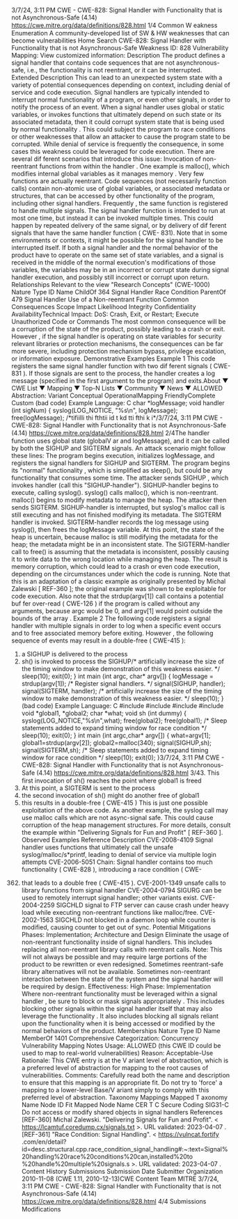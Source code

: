 3/7/24, 3:11 PM CWE - CWE-828: Signal Handler with Functionality that is not Asynchronous-Safe (4.14)
https://cwe.mitre.org/data/deﬁnitions/828.html 1/4
Common W eakness Enumeration
A community-developed list of SW & HW weaknesses that can become
vulnerabilities
Home Search
CWE-828: Signal Handler with Functionality that is not Asynchronous-Safe
Weakness ID: 828
Vulnerability Mapping: 
View customized information:
 Description
The product defines a signal handler that contains code sequences that are not asynchronous-safe, i.e., the functionality is not
reentrant, or it can be interrupted.
 Extended Description
This can lead to an unexpected system state with a variety of potential consequences depending on context, including denial of
service and code execution.
Signal handlers are typically intended to interrupt normal functionality of a program, or even other signals, in order to notify the
process of an event. When a signal handler uses global or static variables, or invokes functions that ultimately depend on such state
or its associated metadata, then it could corrupt system state that is being used by normal functionality . This could subject the
program to race conditions or other weaknesses that allow an attacker to cause the program state to be corrupted. While denial of
service is frequently the consequence, in some cases this weakness could be leveraged for code execution.
There are several dif ferent scenarios that introduce this issue:
Invocation of non-reentrant functions from within the handler . One example is malloc(), which modifies internal global
variables as it manages memory . Very few functions are actually reentrant.
Code sequences (not necessarily function calls) contain non-atomic use of global variables, or associated metadata or
structures, that can be accessed by other functionality of the program, including other signal handlers. Frequently , the same
function is registered to handle multiple signals.
The signal handler function is intended to run at most one time, but instead it can be invoked multiple times. This could
happen by repeated delivery of the same signal, or by delivery of dif ferent signals that have the same handler function ( CWE-
831).
Note that in some environments or contexts, it might be possible for the signal handler to be interrupted itself.
If both a signal handler and the normal behavior of the product have to operate on the same set of state variables, and a signal is
received in the middle of the normal execution's modifications of those variables, the variables may be in an incorrect or corrupt state
during signal handler execution, and possibly still incorrect or corrupt upon return.
 Relationships
 Relevant to the view "Research Concepts" (CWE-1000)
Nature Type ID Name
ChildOf 364 Signal Handler Race Condition
ParentOf 479 Signal Handler Use of a Non-reentrant Function
 Common Consequences
Scope Impact Likelihood
Integrity
Confidentiality
AvailabilityTechnical Impact: DoS: Crash, Exit, or Restart; Execute Unauthorized Code or Commands
The most common consequence will be a corruption of the state of the product, possibly leading to a
crash or exit. However , if the signal handler is operating on state variables for security relevant
libraries or protection mechanisms, the consequences can be far more severe, including protection
mechanism bypass, privilege escalation, or information exposure.
 Demonstrative Examples
Example 1
This code registers the same signal handler function with two dif ferent signals ( CWE-831 ). If those signals are sent to the process, the
handler creates a log message (specified in the first argument to the program) and exits.About ▼ CWE List ▼ Mapping ▼ Top-N Lists ▼ Community ▼ News ▼
ALLOWED
Abstraction: Variant
Conceptual OperationalMapping
FriendlyComplete Custom
(bad code) Example Language: C 
char \*logMessage;
void handler (int sigNum) {
syslog(LOG\_NOTICE, "%s\n", logMessage);
free(logMessage);
/\*tifiilli thi fthtii id t kd tti fthi k i\*/3/7/24, 3:11 PM CWE - CWE-828: Signal Handler with Functionality that is not Asynchronous-Safe (4.14)
https://cwe.mitre.org/data/deﬁnitions/828.html 2/4The handler function uses global state (globalV ar and logMessage), and it can be called by both the SIGHUP and SIGTERM signals.
An attack scenario might follow these lines:
The program begins execution, initializes logMessage, and registers the signal handlers for SIGHUP and SIGTERM.
The program begins its "normal" functionality , which is simplified as sleep(), but could be any functionality that consumes
some time.
The attacker sends SIGHUP , which invokes handler (call this "SIGHUP-handler").
SIGHUP-handler begins to execute, calling syslog().
syslog() calls malloc(), which is non-reentrant. malloc() begins to modify metadata to manage the heap.
The attacker then sends SIGTERM.
SIGHUP-handler is interrupted, but syslog's malloc call is still executing and has not finished modifying its metadata.
The SIGTERM handler is invoked.
SIGTERM-handler records the log message using syslog(), then frees the logMessage variable.
At this point, the state of the heap is uncertain, because malloc is still modifying the metadata for the heap; the metadata might be in
an inconsistent state. The SIGTERM-handler call to free() is assuming that the metadata is inconsistent, possibly causing it to write
data to the wrong location while managing the heap. The result is memory corruption, which could lead to a crash or even code
execution, depending on the circumstances under which the code is running.
Note that this is an adaptation of a classic example as originally presented by Michal Zalewski [ REF-360 ]; the original example was
shown to be exploitable for code execution.
Also note that the strdup(argv[1]) call contains a potential buf fer over-read ( CWE-126 ) if the program is called without any arguments,
because argc would be 0, and argv[1] would point outside the bounds of the array .
Example 2
The following code registers a signal handler with multiple signals in order to log when a specific event occurs and to free associated
memory before exiting.
However , the following sequence of events may result in a double-free ( CWE-415 ):
1. a SIGHUP is delivered to the process
2. sh() is invoked to process the SIGHUP/\* artificially increase the size of the timing window to make demonstration of this weakness easier. \*/
sleep(10);
exit(0);
}
int main (int argc, char\* argv[]) {
logMessage = strdup(argv[1]);
/\* Register signal handlers. \*/
signal(SIGHUP, handler);
signal(SIGTERM, handler);
/\* artificially increase the size of the timing window to make demonstration of this weakness easier. \*/
sleep(10);
}
(bad code) Example Language: C 
#include 
#include 
#include 
#include 
void \*global1, \*global2;
char \*what;
void sh (int dummy) {
syslog(LOG\_NOTICE,"%s\n",what);
free(global2);
free(global1);
/\* Sleep statements added to expand timing window for race condition \*/
sleep(10);
exit(0);
}
int main (int argc,char\* argv[]) {
what=argv[1];
global1=strdup(argv[2]);
global2=malloc(340);
signal(SIGHUP,sh);
signal(SIGTERM,sh);
/\* Sleep statements added to expand timing window for race condition \*/
sleep(10);
exit(0);
}3/7/24, 3:11 PM CWE - CWE-828: Signal Handler with Functionality that is not Asynchronous-Safe (4.14)
https://cwe.mitre.org/data/deﬁnitions/828.html 3/43. This first invocation of sh() reaches the point where global1 is freed
4. At this point, a SIGTERM is sent to the process
5. the second invocation of sh() might do another free of global1
6. this results in a double-free ( CWE-415 )
This is just one possible exploitation of the above code. As another example, the syslog call may use malloc calls which are not
async-signal safe. This could cause corruption of the heap management structures. For more details, consult the example within
"Delivering Signals for Fun and Profit" [ REF-360 ].
 Observed Examples
Reference Description
CVE-2008-4109 Signal handler uses functions that ultimately call the unsafe syslog/malloc/s\*printf, leading to denial of
service via multiple login attempts
CVE-2006-5051 Chain: Signal handler contains too much functionality ( CWE-828 ), introducing a race condition ( CWE-
362) that leads to a double free ( CWE-415 ).
CVE-2001-1349 unsafe calls to library functions from signal handler
CVE-2004-0794 SIGURG can be used to remotely interrupt signal handler; other variants exist.
CVE-2004-2259 SIGCHLD signal to FTP server can cause crash under heavy load while executing non-reentrant
functions like malloc/free.
CVE-2002-1563 SIGCHLD not blocked in a daemon loop while counter is modified, causing counter to get out of sync.
 Potential Mitigations
Phases: Implementation; Architecture and Design
Eliminate the usage of non-reentrant functionality inside of signal handlers. This includes replacing all non-reentrant library calls
with reentrant calls.
Note: This will not always be possible and may require large portions of the product to be rewritten or even redesigned.
Sometimes reentrant-safe library alternatives will not be available. Sometimes non-reentrant interaction between the state of the
system and the signal handler will be required by design.
Effectiveness: High
Phase: Implementation
Where non-reentrant functionality must be leveraged within a signal handler , be sure to block or mask signals appropriately . This
includes blocking other signals within the signal handler itself that may also leverage the functionality . It also includes blocking all
signals reliant upon the functionality when it is being accessed or modified by the normal behaviors of the product.
 Memberships
Nature Type ID Name
MemberOf 1401 Comprehensive Categorization: Concurrency
 Vulnerability Mapping Notes
Usage: ALLOWED (this CWE ID could be used to map to real-world vulnerabilities)
Reason: Acceptable-Use
Rationale:
This CWE entry is at the V ariant level of abstraction, which is a preferred level of abstraction for mapping to the root causes of
vulnerabilities.
Comments:
Carefully read both the name and description to ensure that this mapping is an appropriate fit. Do not try to 'force' a mapping to a
lower-level Base/V ariant simply to comply with this preferred level of abstraction.
 Taxonomy Mappings
Mapped T axonomy Name Node ID Fit Mapped Node Name
CER T C Secure Coding SIG31-C Do not access or modify shared objects in signal handlers
 References
[REF-360] Michal Zalewski. "Delivering Signals for Fun and Profit". < https://lcamtuf.coredump.cx/signals.txt >. URL validated:
2023-04-07 .
[REF-361] "Race Condition: Signal Handling". < https://vulncat.fortify .com/en/detail?
id=desc.structural.cpp.race\_condition\_signal\_handling#:~:text=Signal%20handling%20race%20conditions%20can,installed%20to
%20handle%20multiple%20signals.s >. URL validated: 2023-04-07 .
 Content History
 Submissions
Submission Date Submitter Organization
2010-11-08
(CWE 1.11, 2010-12-13)CWE Content Team MITRE
3/7/24, 3:11 PM CWE - CWE-828: Signal Handler with Functionality that is not Asynchronous-Safe (4.14)
https://cwe.mitre.org/data/deﬁnitions/828.html 4/4
 Submissions
 Modifications